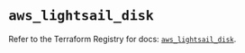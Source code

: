 # `aws_lightsail_disk`

Refer to the Terraform Registry for docs: [`aws_lightsail_disk`](https://registry.terraform.io/providers/hashicorp/aws/6.8.0/docs/resources/lightsail_disk).
